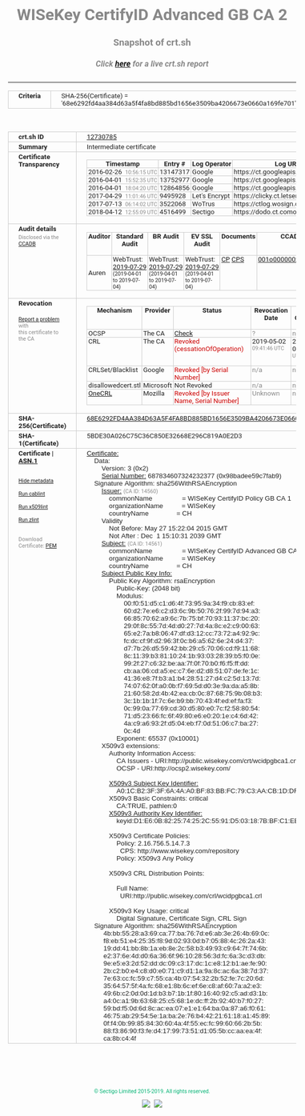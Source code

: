 # WISeKey CertifyID Advanced GB CA 2
### Snapshot of crt.sh
##### Click [here](https://crt.sh/?q=68E6292FD4AA384D63A5F4FA8BD885BD1656E3509BA4206673E0660A169FE701) for a live crt.sh report

---
<!DOCTYPE HTML PUBLIC "-//W3C//DTD HTML 4.0 Transitional//EN">
<HTML>
<HEAD>
  <META http-equiv="Content-Type" content="text/html; charset=UTF-8">
  <TITLE>crt.sh | 68e6292fd4aa384d63a5f4fa8bd885bd1656e3509ba4206673e0660a169fe701</TITLE>
  <META name="description" content="Free CT Log Certificate Search Tool from Sectigo (formerly Comodo CA)">
  <META name="keywords" content="crt.sh, CT, Certificate Transparency, Certificate Search, SSL Certificate, Sectigo, Comodo CA">
  <LINK href="//fonts.googleapis.com/css?family=Roboto+Mono|Roboto:400,400i,700,700i" rel="stylesheet">
  <STYLE type="text/css">
    a {
      white-space: nowrap;
    }
    body {
      color: #888888;
      font: 12pt Roboto, sans-serif;
      padding-top: 10px;
      text-align: center
    }
    form {
      margin: 0px
    }
    span {
      border-radius: 10px
    }
    span.heading {
      color: #888888;
      font: 12pt Roboto, sans-serif
    }
    span.title {
      background-color: #00B373;
      color: #FFFFFF;
      font: bold 18pt Roboto, sans-serif;
      padding: 0px 5px
    }
    span.text {
      color: #888888;
      font: 10pt Roboto, sans-serif
    }
    span.whiteongrey {
      background-color: #D9D9D6;
      color: #FFFFFF;
      font: bold 18pt Roboto, sans-serif;
      padding: 0px 5px
    }
    table {
      border-collapse: collapse;
      color: #222222;
      font: 10pt Roboto, sans-serif;
      margin-left: auto;
      margin-right: auto
    }
    table.options {
      border: none;
      margin-left: 10px
    }
    td, th {
      border: 1px solid #CCCCCC;
      padding: 0px 2px;
      text-align: left;
      vertical-align: top
    }
    td.outer, th.outer {
      border: 1px solid #CCCCCC;
      padding: 2px 20px;
      text-align: left
    }
    th.heading {
      color: #888888;
      font: bold italic 12pt Roboto, sans-serif;
      padding: 20px 0px 0px;
      text-align: center
    }
    th.options, td.options {
      border: none;
      vertical-align: middle
    }
    td.text {
      font: 10pt "Roboto Mono", sans-serif;
      padding: 2px 20px
    }
    td.heading {
      border: none;
      color: #888888;
      font: 12pt Roboto, sans-serif;
      padding-top: 20px;
      text-align: center
    }
    table.lint td, th {
      text-align: center
    }
    .button {
      background-color: #00B373;
      border-radius: 10px;
      color: #FFFFFF;
      font: bold 13pt Roboto, sans-serif
    }
    .copyright {
      font: 8pt Roboto, sans-serif;
      color: #00B373
    }
    .input {
      border: 1px solid #888888;
      font-weight: bold;
      text-align: center
    }
    .small {
      font: 8pt Roboto, sans-serif;
      color: #888888
    }
    .error {
      background-color: #FFDFDF;
      color: #CC0000;
      font-weight: bold
    }
    .fatal {
      background-color: #0000AA;
      color: #FFFFFF;
      font-weight: bold
    }
    .notice {
      background-color: #FFFFDF;
      color: #606000
    }
    .warning {
      background-color: #FFEFDF;
      color: #DF6000
    }
  </STYLE>
</HEAD>
<BODY>

<TABLE>
  <TR>
    <TH class="outer">Criteria</TH>
    <TD class="outer">SHA-256(Certificate) = '68e6292fd4aa384d63a5f4fa8bd885bd1656e3509ba4206673e0660a169fe701'</TD>
  </TR>
</TABLE>
<BR>
<TABLE>
  <TR>
    <TH class="outer">crt.sh ID</TH>
    <TD class="outer"><A href="?id=12730785">12730785</A></TD>
  </TR>
  <TR>
    <TH class="outer">Summary</TH>
    <TD class="outer">Intermediate certificate</TD>
  </TR>
  <TR>
    <TH class="outer">Certificate<BR>Transparency</TH>
    <TD class="outer">
<TABLE class="options" style="margin-left:0px">
  <TR>
    <TH>Timestamp</TH>
    <TH>Entry #</TH>
    <TH>Log Operator</TH>
    <TH>Log URL</TH>
  </TR>
  <TR>
    <TD>2016-02-26&nbsp; <FONT class="small">10:56:15 UTC</FONT></TD>
    <TD>13147317</TD>
    <TD>Google</TD>
    <TD>https://ct.googleapis.com/pilot</TD>
  </TR>
  <TR>
    <TD>2016-04-01&nbsp; <FONT class="small">15:52:35 UTC</FONT></TD>
    <TD>13752977</TD>
    <TD>Google</TD>
    <TD>https://ct.googleapis.com/aviator</TD>
  </TR>
  <TR>
    <TD>2016-04-01&nbsp; <FONT class="small">18:04:20 UTC</FONT></TD>
    <TD>12864856</TD>
    <TD>Google</TD>
    <TD>https://ct.googleapis.com/rocketeer</TD>
  </TR>
  <TR>
    <TD>2017-04-29&nbsp; <FONT class="small">11:01:46 UTC</FONT></TD>
    <TD>9495928</TD>
    <TD>Let's Encrypt</TD>
    <TD>https://clicky.ct.letsencrypt.org</TD>
  </TR>
  <TR>
    <TD>2017-07-13&nbsp; <FONT class="small">06:14:02 UTC</FONT></TD>
    <TD>3522068</TD>
    <TD>WoTrus</TD>
    <TD>https://ctlog.wosign.com</TD>
  </TR>
  <TR>
    <TD>2018-04-12&nbsp; <FONT class="small">12:55:09 UTC</FONT></TD>
    <TD>4516499</TD>
    <TD>Sectigo</TD>
    <TD>https://dodo.ct.comodo.com</TD>
  </TR>
</TABLE>
    </TD>
  </TR>
  <TR>
    <TH class="outer">Audit details<BR>
      <DIV class="small" style="padding-top:3px">Disclosed via the
        <A href="//ccadb-public.secure.force.com/mozilla/PublicAllIntermediateCerts" target="_blank">CCADB</A></DIV>
    </TH>
    <TD class="outer">
<TABLE class="options" style="margin-left:0px">
  <TR>
    <TH>Auditor</TH>
    <TH>Standard Audit</TH>
    <TH>BR Audit</TH>
    <TH>EV SSL Audit</TH>
    <TH>Documents</TH>
    <TH>CCADB</TH>
    <TH>Root Owner / Certificate</TH>
  </TR>
  <TR>
    <TD style="vertical-align:middle">Auren</TD>
    <TD>WebTrust:
      <A href="https://www.cpacanada.ca/generichandlers/CPACHandler.ashx?attachmentid=232648" target="_blank">2019-07-29</A>
      <BR><FONT style="font-size:8pt">(2019-04-01 to 2019-07-04)</FONT></TD>
    <TD>WebTrust:
      <A href="https://www.cpacanada.ca/generichandlers/CPACHandler.ashx?attachmentid=232649" target="_blank">2019-07-29</A>
      <BR><FONT style="font-size:8pt">(2019-04-01 to 2019-07-04)</FONT></TD>
    <TD>WebTrust:
      <A href="https://www.cpacanada.ca/generichandlers/CPACHandler.ashx?attachmentid=232650" target="_blank">2019-07-29</A>
      <BR><FONT style="font-size:8pt">(2019-04-01 to 2019-07-04)</FONT></TD>
    <TD>
      <A href="https://oiste.org/wp-content/uploads/OGTM-CP-SSL-Certificates.v1.0.pdf" target="blank">CP</A>
      <A href="https://oiste.org/wp-content/uploads/OGTM-OISTE-Foundation-CPS.v3.0.pdf" target="blank">CPS</A>
    </TD>
    <TD><A href="//ccadb.force.com/001o000000x3Z7rAAE" target="_blank">001o000000x3Z7rAAE</A></TD>
    <TD><A href="/?id=12730783">OISTE</A></TD>
  </TR>
</TABLE>
    </TD>
  </TR>
  <TR>
    <TH class="outer">Revocation<BR><BR>
      <DIV class="small" style="padding-top:3px"><A href="?id=12730785&opt=problemreporting">Report a problem</A> with<BR>this certificate to the CA</DIV></TH>
    <TD class="outer">
      <TABLE class="options" style="margin-left:0px">
        <TR>
          <TH>Mechanism</TH>
          <TH>Provider</TH>
          <TH>Status</TH>
          <TH>Revocation Date</TH>
          <TH>Last Observed in CRL</TH>
          <TH>Last Checked <SPAN style="color:#CC0000;vertical-align:middle;font-size:70%;font-weight:normal">(Error)</SPAN></TH>
        </TR>
        <TR>
          <TD>OCSP</TD>
          <TD>The CA</TD>
          <TD><A href="?id=12730785&opt=ocsp">Check</A></TD>
          <TD><SPAN style="color:#888888">?</SPAN></TD>
          <TD><SPAN style="color:#888888">n/a</SPAN></TD>
          <TD><SPAN style="color:#888888">?</SPAN></TD>
        </TR>
        <TR>
          <TD>CRL</TD>
          <TD>The CA</TD>
          <TD><SPAN style="color:#CC0000">Revoked (cessationOfOperation)</SPAN></TD><TD>2019-05-02&nbsp; <FONT class="small">09:41:46 UTC</FONT></TD><TD>2019-05-02&nbsp; <FONT class="small">10:23:19 UTC</FONT></TD><TD>2019-12-04&nbsp; <FONT class="small">19:11:38 UTC</FONT></TD>
        </TR>
        <TR>
          <TD>CRLSet/Blacklist</TD>
          <TD>Google</TD>
          <TD><SPAN style="color:#CC0000">Revoked [by Serial Number]</SPAN></TD>
          <TD><SPAN style="color:#888888">n/a</SPAN></TD>
          <TD><SPAN style="color:#888888">n/a</SPAN></TD>
          <TD><SPAN style="color:#888888">n/a</SPAN></TD>
        </TR>
        <TR>
          <TD>disallowedcert.stl</TD>
          <TD>Microsoft</TD>
          <TD>Not Revoked</TD>
          <TD><SPAN style="color:#888888">n/a</SPAN></TD>
          <TD><SPAN style="color:#888888">n/a</SPAN></TD>
          <TD><SPAN style="color:#888888">n/a</SPAN></TD>
        </TR>
        <TR>
          <TD><A href="/mozilla-onecrl" target="_blank">OneCRL</A></TD>
          <TD>Mozilla</TD>
          <TD><SPAN style="color:#CC0000">Revoked [by Issuer Name, Serial Number]</SPAN></TD><TD><SPAN style="color:#888888">Unknown</SPAN></TD>
          <TD><SPAN style="color:#888888">n/a</SPAN></TD>
          <TD><SPAN style="color:#888888">n/a</SPAN></TD>
        </TR>
      </TABLE>
    </TD>
  </TR>
  <TR>
    <TH class="outer">SHA-256(Certificate)</TH>
    <TD class="outer"><A href="//censys.io/certificates/68e6292fd4aa384d63a5f4fa8bd885bd1656e3509ba4206673e0660a169fe701">68E6292FD4AA384D63A5F4FA8BD885BD1656E3509BA4206673E0660A169FE701</A></TD>
  </TR>
  <TR>
    <TH class="outer">SHA-1(Certificate)</TH>
    <TD class="outer">5BDE30A026C75C36C850E32668E296C819A0E2D3</TD>
  </TR>
  <TR>
    <TH class="outer">Certificate | <A href="?asn1=12730785">ASN.1</A>
      <SPAN class="small"><BR>
      <BR><BR><A href="?id=12730785&opt=nometadata">Hide metadata</A>
      <BR><BR><A href="?id=12730785&opt=cablint">Run cablint</A>
      <BR><BR><A href="?id=12730785&opt=x509lint">Run x509lint</A>
      <BR><BR><A href="?id=12730785&opt=zlint">Run zlint</A>
      <BR><BR><BR>Download Certificate: <A href="?d=12730785">PEM</A>
      </SPAN>
    </TH>
    <TD class="text"><A href="?d=12730785">Certificate:</A><BR>&nbsp;&nbsp;&nbsp;&nbsp;Data:<BR>&nbsp;&nbsp;&nbsp;&nbsp;&nbsp;&nbsp;&nbsp;&nbsp;Version:&nbsp;3&nbsp;(0x2)<BR>&nbsp;&nbsp;&nbsp;&nbsp;&nbsp;&nbsp;&nbsp;&nbsp;<A href="?serial=098badee59c7fab9">Serial&nbsp;Number:</A>&nbsp;687834607324232377&nbsp;(0x98badee59c7fab9)<BR>&nbsp;&nbsp;&nbsp;&nbsp;Signature&nbsp;Algorithm:&nbsp;sha256WithRSAEncryption<BR>&nbsp;&nbsp;&nbsp;&nbsp;&nbsp;&nbsp;&nbsp;&nbsp;<A href="?caid=14560">Issuer:</A> <SPAN class="small">(CA ID: 14560)</SPAN><BR>&nbsp;&nbsp;&nbsp;&nbsp;&nbsp;&nbsp;&nbsp;&nbsp;&nbsp;&nbsp;&nbsp;&nbsp;commonName&nbsp;&nbsp;&nbsp;&nbsp;&nbsp;&nbsp;&nbsp;&nbsp;&nbsp;&nbsp;&nbsp;&nbsp;&nbsp;&nbsp;&nbsp;&nbsp;=&nbsp;WISeKey&nbsp;CertifyID&nbsp;Policy&nbsp;GB&nbsp;CA&nbsp;1<BR>&nbsp;&nbsp;&nbsp;&nbsp;&nbsp;&nbsp;&nbsp;&nbsp;&nbsp;&nbsp;&nbsp;&nbsp;organizationName&nbsp;&nbsp;&nbsp;&nbsp;&nbsp;&nbsp;&nbsp;&nbsp;&nbsp;&nbsp;=&nbsp;WISeKey<BR>&nbsp;&nbsp;&nbsp;&nbsp;&nbsp;&nbsp;&nbsp;&nbsp;&nbsp;&nbsp;&nbsp;&nbsp;countryName&nbsp;&nbsp;&nbsp;&nbsp;&nbsp;&nbsp;&nbsp;&nbsp;&nbsp;&nbsp;&nbsp;&nbsp;&nbsp;&nbsp;&nbsp;=&nbsp;CH<BR>&nbsp;&nbsp;&nbsp;&nbsp;&nbsp;&nbsp;&nbsp;&nbsp;Validity<BR>&nbsp;&nbsp;&nbsp;&nbsp;&nbsp;&nbsp;&nbsp;&nbsp;&nbsp;&nbsp;&nbsp;&nbsp;Not&nbsp;Before:&nbsp;May&nbsp;27&nbsp;15:22:04&nbsp;2015&nbsp;GMT<BR>&nbsp;&nbsp;&nbsp;&nbsp;&nbsp;&nbsp;&nbsp;&nbsp;&nbsp;&nbsp;&nbsp;&nbsp;Not&nbsp;After&nbsp;:&nbsp;Dec&nbsp;&nbsp;1&nbsp;15:10:31&nbsp;2039&nbsp;GMT<BR>&nbsp;&nbsp;&nbsp;&nbsp;&nbsp;&nbsp;&nbsp;&nbsp;<A href="?caid=14561">Subject:</A> <SPAN class="small">(CA ID: 14561)</SPAN><BR>&nbsp;&nbsp;&nbsp;&nbsp;&nbsp;&nbsp;&nbsp;&nbsp;&nbsp;&nbsp;&nbsp;&nbsp;commonName&nbsp;&nbsp;&nbsp;&nbsp;&nbsp;&nbsp;&nbsp;&nbsp;&nbsp;&nbsp;&nbsp;&nbsp;&nbsp;&nbsp;&nbsp;&nbsp;=&nbsp;WISeKey&nbsp;CertifyID&nbsp;Advanced&nbsp;GB&nbsp;CA&nbsp;2<BR>&nbsp;&nbsp;&nbsp;&nbsp;&nbsp;&nbsp;&nbsp;&nbsp;&nbsp;&nbsp;&nbsp;&nbsp;organizationName&nbsp;&nbsp;&nbsp;&nbsp;&nbsp;&nbsp;&nbsp;&nbsp;&nbsp;&nbsp;=&nbsp;WISeKey<BR>&nbsp;&nbsp;&nbsp;&nbsp;&nbsp;&nbsp;&nbsp;&nbsp;&nbsp;&nbsp;&nbsp;&nbsp;countryName&nbsp;&nbsp;&nbsp;&nbsp;&nbsp;&nbsp;&nbsp;&nbsp;&nbsp;&nbsp;&nbsp;&nbsp;&nbsp;&nbsp;&nbsp;=&nbsp;CH<BR>&nbsp;&nbsp;&nbsp;&nbsp;&nbsp;&nbsp;&nbsp;&nbsp;<A href="?spkisha256=50aa66f3783f825f5b7d78e4703b1d0d2f58974c3cbde017e17a8a146fe43415">Subject&nbsp;Public&nbsp;Key&nbsp;Info:</A><BR>&nbsp;&nbsp;&nbsp;&nbsp;&nbsp;&nbsp;&nbsp;&nbsp;&nbsp;&nbsp;&nbsp;&nbsp;Public&nbsp;Key&nbsp;Algorithm:&nbsp;rsaEncryption<BR>&nbsp;&nbsp;&nbsp;&nbsp;&nbsp;&nbsp;&nbsp;&nbsp;&nbsp;&nbsp;&nbsp;&nbsp;&nbsp;&nbsp;&nbsp;&nbsp;Public-Key:&nbsp;(2048&nbsp;bit)<BR>&nbsp;&nbsp;&nbsp;&nbsp;&nbsp;&nbsp;&nbsp;&nbsp;&nbsp;&nbsp;&nbsp;&nbsp;&nbsp;&nbsp;&nbsp;&nbsp;Modulus:<BR>&nbsp;&nbsp;&nbsp;&nbsp;&nbsp;&nbsp;&nbsp;&nbsp;&nbsp;&nbsp;&nbsp;&nbsp;&nbsp;&nbsp;&nbsp;&nbsp;&nbsp;&nbsp;&nbsp;&nbsp;00:f0:51:d5:c1:d6:4f:73:95:9a:34:f9:cb:83:ef:<BR>&nbsp;&nbsp;&nbsp;&nbsp;&nbsp;&nbsp;&nbsp;&nbsp;&nbsp;&nbsp;&nbsp;&nbsp;&nbsp;&nbsp;&nbsp;&nbsp;&nbsp;&nbsp;&nbsp;&nbsp;60:d2:7e:e6:c2:d3:6c:9b:50:76:2f:99:7d:94:a3:<BR>&nbsp;&nbsp;&nbsp;&nbsp;&nbsp;&nbsp;&nbsp;&nbsp;&nbsp;&nbsp;&nbsp;&nbsp;&nbsp;&nbsp;&nbsp;&nbsp;&nbsp;&nbsp;&nbsp;&nbsp;66:85:70:62:a9:6c:7b:75:bf:70:93:11:37:bc:20:<BR>&nbsp;&nbsp;&nbsp;&nbsp;&nbsp;&nbsp;&nbsp;&nbsp;&nbsp;&nbsp;&nbsp;&nbsp;&nbsp;&nbsp;&nbsp;&nbsp;&nbsp;&nbsp;&nbsp;&nbsp;29:0f:8c:55:7d:4d:d0:27:7d:4a:8c:e2:c9:00:63:<BR>&nbsp;&nbsp;&nbsp;&nbsp;&nbsp;&nbsp;&nbsp;&nbsp;&nbsp;&nbsp;&nbsp;&nbsp;&nbsp;&nbsp;&nbsp;&nbsp;&nbsp;&nbsp;&nbsp;&nbsp;65:e2:7a:b8:06:47:df:d3:12:cc:73:72:a4:92:9c:<BR>&nbsp;&nbsp;&nbsp;&nbsp;&nbsp;&nbsp;&nbsp;&nbsp;&nbsp;&nbsp;&nbsp;&nbsp;&nbsp;&nbsp;&nbsp;&nbsp;&nbsp;&nbsp;&nbsp;&nbsp;fc:dc:cf:9f:d2:96:3f:0c:b6:a5:62:6e:24:d4:37:<BR>&nbsp;&nbsp;&nbsp;&nbsp;&nbsp;&nbsp;&nbsp;&nbsp;&nbsp;&nbsp;&nbsp;&nbsp;&nbsp;&nbsp;&nbsp;&nbsp;&nbsp;&nbsp;&nbsp;&nbsp;d7:7b:26:d5:59:42:bb:29:c5:70:06:cd:f9:11:68:<BR>&nbsp;&nbsp;&nbsp;&nbsp;&nbsp;&nbsp;&nbsp;&nbsp;&nbsp;&nbsp;&nbsp;&nbsp;&nbsp;&nbsp;&nbsp;&nbsp;&nbsp;&nbsp;&nbsp;&nbsp;8c:11:39:b3:81:10:24:1b:93:03:28:39:b5:f0:0e:<BR>&nbsp;&nbsp;&nbsp;&nbsp;&nbsp;&nbsp;&nbsp;&nbsp;&nbsp;&nbsp;&nbsp;&nbsp;&nbsp;&nbsp;&nbsp;&nbsp;&nbsp;&nbsp;&nbsp;&nbsp;99:2f:27:c6:32:be:aa:7f:0f:70:b0:f6:f5:ff:dd:<BR>&nbsp;&nbsp;&nbsp;&nbsp;&nbsp;&nbsp;&nbsp;&nbsp;&nbsp;&nbsp;&nbsp;&nbsp;&nbsp;&nbsp;&nbsp;&nbsp;&nbsp;&nbsp;&nbsp;&nbsp;cb:aa:06:cd:a5:ec:c7:6e:d2:d8:51:07:de:fe:1c:<BR>&nbsp;&nbsp;&nbsp;&nbsp;&nbsp;&nbsp;&nbsp;&nbsp;&nbsp;&nbsp;&nbsp;&nbsp;&nbsp;&nbsp;&nbsp;&nbsp;&nbsp;&nbsp;&nbsp;&nbsp;41:36:e8:7f:b3:a1:b4:28:51:27:d4:c2:5d:13:7d:<BR>&nbsp;&nbsp;&nbsp;&nbsp;&nbsp;&nbsp;&nbsp;&nbsp;&nbsp;&nbsp;&nbsp;&nbsp;&nbsp;&nbsp;&nbsp;&nbsp;&nbsp;&nbsp;&nbsp;&nbsp;74:07:62:0f:a0:0b:f7:69:5d:d0:3e:9a:da:a5:8b:<BR>&nbsp;&nbsp;&nbsp;&nbsp;&nbsp;&nbsp;&nbsp;&nbsp;&nbsp;&nbsp;&nbsp;&nbsp;&nbsp;&nbsp;&nbsp;&nbsp;&nbsp;&nbsp;&nbsp;&nbsp;21:60:58:2d:4b:42:ea:cb:0c:87:68:75:9b:08:b3:<BR>&nbsp;&nbsp;&nbsp;&nbsp;&nbsp;&nbsp;&nbsp;&nbsp;&nbsp;&nbsp;&nbsp;&nbsp;&nbsp;&nbsp;&nbsp;&nbsp;&nbsp;&nbsp;&nbsp;&nbsp;3c:1b:1b:1f:7c:6e:b9:bb:70:43:4f:ed:ef:fa:f3:<BR>&nbsp;&nbsp;&nbsp;&nbsp;&nbsp;&nbsp;&nbsp;&nbsp;&nbsp;&nbsp;&nbsp;&nbsp;&nbsp;&nbsp;&nbsp;&nbsp;&nbsp;&nbsp;&nbsp;&nbsp;0c:99:0a:77:69:cd:30:d5:80:e0:7c:f2:58:80:54:<BR>&nbsp;&nbsp;&nbsp;&nbsp;&nbsp;&nbsp;&nbsp;&nbsp;&nbsp;&nbsp;&nbsp;&nbsp;&nbsp;&nbsp;&nbsp;&nbsp;&nbsp;&nbsp;&nbsp;&nbsp;71:d5:23:66:fc:6f:49:80:e6:e0:20:1e:c4:6d:42:<BR>&nbsp;&nbsp;&nbsp;&nbsp;&nbsp;&nbsp;&nbsp;&nbsp;&nbsp;&nbsp;&nbsp;&nbsp;&nbsp;&nbsp;&nbsp;&nbsp;&nbsp;&nbsp;&nbsp;&nbsp;4a:c9:a6:93:2f:d5:04:eb:f7:0d:51:06:c7:ba:27:<BR>&nbsp;&nbsp;&nbsp;&nbsp;&nbsp;&nbsp;&nbsp;&nbsp;&nbsp;&nbsp;&nbsp;&nbsp;&nbsp;&nbsp;&nbsp;&nbsp;&nbsp;&nbsp;&nbsp;&nbsp;0c:4d<BR>&nbsp;&nbsp;&nbsp;&nbsp;&nbsp;&nbsp;&nbsp;&nbsp;&nbsp;&nbsp;&nbsp;&nbsp;&nbsp;&nbsp;&nbsp;&nbsp;Exponent:&nbsp;65537&nbsp;(0x10001)<BR>&nbsp;&nbsp;&nbsp;&nbsp;&nbsp;&nbsp;&nbsp;&nbsp;X509v3&nbsp;extensions:<BR>&nbsp;&nbsp;&nbsp;&nbsp;&nbsp;&nbsp;&nbsp;&nbsp;&nbsp;&nbsp;&nbsp;&nbsp;Authority&nbsp;Information&nbsp;Access:&nbsp;<BR>&nbsp;&nbsp;&nbsp;&nbsp;&nbsp;&nbsp;&nbsp;&nbsp;&nbsp;&nbsp;&nbsp;&nbsp;&nbsp;&nbsp;&nbsp;&nbsp;CA&nbsp;Issuers&nbsp;-&nbsp;URI:http://public.wisekey.com/crt/wcidpgbca1.crt<BR>&nbsp;&nbsp;&nbsp;&nbsp;&nbsp;&nbsp;&nbsp;&nbsp;&nbsp;&nbsp;&nbsp;&nbsp;&nbsp;&nbsp;&nbsp;&nbsp;OCSP&nbsp;-&nbsp;URI:http://ocsp2.wisekey.com/<BR><BR>&nbsp;&nbsp;&nbsp;&nbsp;&nbsp;&nbsp;&nbsp;&nbsp;&nbsp;&nbsp;&nbsp;&nbsp;<A href="?ski=a01cb23f3f6a4aa0bf83bbfc79c3aacb1ddfde75">X509v3&nbsp;Subject&nbsp;Key&nbsp;Identifier:</A><BR>&nbsp;&nbsp;&nbsp;&nbsp;&nbsp;&nbsp;&nbsp;&nbsp;&nbsp;&nbsp;&nbsp;&nbsp;&nbsp;&nbsp;&nbsp;&nbsp;A0:1C:B2:3F:3F:6A:4A:A0:BF:83:BB:FC:79:C3:AA:CB:1D:DF:DE:75<BR>&nbsp;&nbsp;&nbsp;&nbsp;&nbsp;&nbsp;&nbsp;&nbsp;&nbsp;&nbsp;&nbsp;&nbsp;X509v3&nbsp;Basic&nbsp;Constraints:&nbsp;critical<BR>&nbsp;&nbsp;&nbsp;&nbsp;&nbsp;&nbsp;&nbsp;&nbsp;&nbsp;&nbsp;&nbsp;&nbsp;&nbsp;&nbsp;&nbsp;&nbsp;CA:TRUE,&nbsp;pathlen:0<BR>&nbsp;&nbsp;&nbsp;&nbsp;&nbsp;&nbsp;&nbsp;&nbsp;&nbsp;&nbsp;&nbsp;&nbsp;<A href="?ski=d1e60b822574252c5591d503187bbfc1eeaf1d80">X509v3&nbsp;Authority&nbsp;Key&nbsp;Identifier:</A><BR>&nbsp;&nbsp;&nbsp;&nbsp;&nbsp;&nbsp;&nbsp;&nbsp;&nbsp;&nbsp;&nbsp;&nbsp;&nbsp;&nbsp;&nbsp;&nbsp;keyid:D1:E6:0B:82:25:74:25:2C:55:91:D5:03:18:7B:BF:C1:EE:AF:1D:80<BR><BR>&nbsp;&nbsp;&nbsp;&nbsp;&nbsp;&nbsp;&nbsp;&nbsp;&nbsp;&nbsp;&nbsp;&nbsp;X509v3&nbsp;Certificate&nbsp;Policies:&nbsp;<BR>&nbsp;&nbsp;&nbsp;&nbsp;&nbsp;&nbsp;&nbsp;&nbsp;&nbsp;&nbsp;&nbsp;&nbsp;&nbsp;&nbsp;&nbsp;&nbsp;Policy:&nbsp;2.16.756.5.14.7.3<BR>&nbsp;&nbsp;&nbsp;&nbsp;&nbsp;&nbsp;&nbsp;&nbsp;&nbsp;&nbsp;&nbsp;&nbsp;&nbsp;&nbsp;&nbsp;&nbsp;&nbsp;&nbsp;CPS:&nbsp;http://www.wisekey.com/repository<BR>&nbsp;&nbsp;&nbsp;&nbsp;&nbsp;&nbsp;&nbsp;&nbsp;&nbsp;&nbsp;&nbsp;&nbsp;&nbsp;&nbsp;&nbsp;&nbsp;Policy:&nbsp;X509v3&nbsp;Any&nbsp;Policy<BR><BR>&nbsp;&nbsp;&nbsp;&nbsp;&nbsp;&nbsp;&nbsp;&nbsp;&nbsp;&nbsp;&nbsp;&nbsp;X509v3&nbsp;CRL&nbsp;Distribution&nbsp;Points:&nbsp;<BR><BR>&nbsp;&nbsp;&nbsp;&nbsp;&nbsp;&nbsp;&nbsp;&nbsp;&nbsp;&nbsp;&nbsp;&nbsp;&nbsp;&nbsp;&nbsp;&nbsp;Full&nbsp;Name:<BR>&nbsp;&nbsp;&nbsp;&nbsp;&nbsp;&nbsp;&nbsp;&nbsp;&nbsp;&nbsp;&nbsp;&nbsp;&nbsp;&nbsp;&nbsp;&nbsp;&nbsp;&nbsp;URI:http://public.wisekey.com/crl/wcidpgbca1.crl<BR><BR>&nbsp;&nbsp;&nbsp;&nbsp;&nbsp;&nbsp;&nbsp;&nbsp;&nbsp;&nbsp;&nbsp;&nbsp;X509v3&nbsp;Key&nbsp;Usage:&nbsp;critical<BR>&nbsp;&nbsp;&nbsp;&nbsp;&nbsp;&nbsp;&nbsp;&nbsp;&nbsp;&nbsp;&nbsp;&nbsp;&nbsp;&nbsp;&nbsp;&nbsp;Digital&nbsp;Signature,&nbsp;Certificate&nbsp;Sign,&nbsp;CRL&nbsp;Sign<BR>&nbsp;&nbsp;&nbsp;&nbsp;Signature&nbsp;Algorithm:&nbsp;sha256WithRSAEncryption<BR>&nbsp;&nbsp;&nbsp;&nbsp;&nbsp;&nbsp;&nbsp;&nbsp;&nbsp;4b:bb:55:28:a3:69:ca:77:ba:76:7d:e6:ab:3e:26:4b:69:0c:<BR>&nbsp;&nbsp;&nbsp;&nbsp;&nbsp;&nbsp;&nbsp;&nbsp;&nbsp;f8:eb:51:e4:25:35:f8:9d:02:93:0d:b7:05:88:4c:26:2a:43:<BR>&nbsp;&nbsp;&nbsp;&nbsp;&nbsp;&nbsp;&nbsp;&nbsp;&nbsp;19:dd:41:bb:8b:1a:eb:8e:2c:58:b3:49:93:c9:64:7f:74:6b:<BR>&nbsp;&nbsp;&nbsp;&nbsp;&nbsp;&nbsp;&nbsp;&nbsp;&nbsp;e2:37:6e:4d:d0:6a:36:6f:96:10:28:56:3d:fc:6a:3c:d3:db:<BR>&nbsp;&nbsp;&nbsp;&nbsp;&nbsp;&nbsp;&nbsp;&nbsp;&nbsp;9e:e5:e3:2d:52:dd:dc:09:c3:17:dc:1c:e8:12:b1:ae:fe:90:<BR>&nbsp;&nbsp;&nbsp;&nbsp;&nbsp;&nbsp;&nbsp;&nbsp;&nbsp;2b:c2:b0:e4:c8:d0:e0:71:c9:d1:1a:9a:8c:ac:6a:38:7d:37:<BR>&nbsp;&nbsp;&nbsp;&nbsp;&nbsp;&nbsp;&nbsp;&nbsp;&nbsp;7e:63:cc:fc:59:c7:55:ca:4b:07:54:32:2b:52:fe:7c:20:6d:<BR>&nbsp;&nbsp;&nbsp;&nbsp;&nbsp;&nbsp;&nbsp;&nbsp;&nbsp;35:64:57:5f:4a:fc:68:e1:8b:6c:ef:6e:c8:af:60:7a:a2:e3:<BR>&nbsp;&nbsp;&nbsp;&nbsp;&nbsp;&nbsp;&nbsp;&nbsp;&nbsp;49:6b:c2:0d:0d:1d:b3:b7:1b:1f:80:16:40:92:c5:ad:d3:1b:<BR>&nbsp;&nbsp;&nbsp;&nbsp;&nbsp;&nbsp;&nbsp;&nbsp;&nbsp;a4:0c:a1:9b:63:68:25:c5:68:1e:dc:ff:2b:92:40:b7:f0:27:<BR>&nbsp;&nbsp;&nbsp;&nbsp;&nbsp;&nbsp;&nbsp;&nbsp;&nbsp;59:bd:f5:0d:6d:8c:ac:ea:07:e1:e1:64:ba:0a:87:a6:f0:61:<BR>&nbsp;&nbsp;&nbsp;&nbsp;&nbsp;&nbsp;&nbsp;&nbsp;&nbsp;46:75:ab:29:54:5e:1a:ba:2e:76:b4:42:21:61:18:a1:45:89:<BR>&nbsp;&nbsp;&nbsp;&nbsp;&nbsp;&nbsp;&nbsp;&nbsp;&nbsp;0f:f4:0b:99:85:84:30:60:4a:4f:55:ec:fc:99:60:66:2b:5b:<BR>&nbsp;&nbsp;&nbsp;&nbsp;&nbsp;&nbsp;&nbsp;&nbsp;&nbsp;88:f3:86:90:f3:fe:d4:17:99:73:51:d1:05:5b:cc:aa:ea:4f:<BR>&nbsp;&nbsp;&nbsp;&nbsp;&nbsp;&nbsp;&nbsp;&nbsp;&nbsp;ca:8b:c4:4f<BR>    </TD>
  </TR>
</TABLE>

  <BR><BR><BR>

  <P class="copyright">&copy; Sectigo Limited 2015-2019. All rights reserved.</P>
  <DIV>
    <A href="https://sectigo.com/"><IMG src="/sectigo_s.png"></A>
    &nbsp;<A href="https://github.com/crtsh"><IMG src="/GitHub-Mark-32px.png"></A>
  </DIV>
</BODY>
</HTML>
